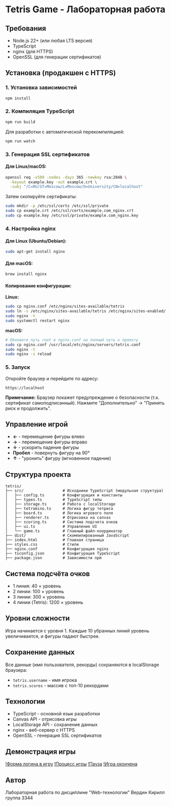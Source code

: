 # Tetris Game - Лабораторная работа

## Требования

- Node.js 22+ (или любая LTS версия)
- TypeScript
- nginx (для HTTPS)
- OpenSSL (для генерации сертификатов)

## Установка (продакшен с HTTPS)

### 1. Установка зависимостей

```bash
npm install
```

### 2. Компиляция TypeScript

```bash
npm run build
```

Для разработки с автоматической перекомпиляцией:

```bash
npm run watch
```

### 3. Генерация SSL сертификатов

#### Для Linux/macOS:

```bash
openssl req -x509 -nodes -days 365 -newkey rsa:2048 \
  -keyout example.key -out example.crt \
  -subj "/C=RU/ST=Moscow/L=Moscow/O=University/CN=localhost"
```

Затем скопируйте сертификаты:

```bash
sudo mkdir -p /etc/ssl/certs /etc/ssl/private
sudo cp example.crt /etc/ssl/certs/example.com_nginx.crt
sudo cp example.key /etc/ssl/private/example.com_nginx.key
```

### 4. Настройка nginx

#### Для Linux (Ubuntu/Debian):

```bash
sudo apt-get install nginx
```

#### Для macOS:

```bash
brew install nginx
```

#### Копирование конфигурации:

**Linux:**
```bash
sudo cp nginx.conf /etc/nginx/sites-available/tetris
sudo ln -s /etc/nginx/sites-available/tetris /etc/nginx/sites-enabled/
sudo nginx -t
sudo systemctl restart nginx
```

**macOS:**
```bash
# Обновите путь root в nginx.conf на полный путь к проекту
sudo cp nginx.conf /usr/local/etc/nginx/servers/tetris.conf
sudo nginx -t
sudo nginx -s reload
```

### 5. Запуск

Откройте браузер и перейдите по адресу:

```
https://localhost
```

**Примечание:** Браузер покажет предупреждение о безопасности (т.к. сертификат самоподписанный). Нажмите "Дополнительно" → "Принять риск и продолжить".

## Управление игрой

- **←** - перемещение фигуры влево
- **→** - перемещение фигуры вправо
- **↓** - ускорить падение фигуры
- **Пробел** - повернуть фигуру на 90°
- **↑** - "уронить" фигуру (мгновенное падение)

## Структура проекта

```
tetris/
├── src/                 # Исходники TypeScript (модульная структура)
│   ├── config.ts        # Конфигурация и константы
│   ├── types.ts         # TypeScript типы
│   ├── storage.ts       # Работа с localStorage
│   ├── tetromino.ts     # Логика фигур тетриса
│   ├── board.ts         # Логика игрового поля
│   ├── renderer.ts      # Отрисовка на canvas
│   ├── scoring.ts       # Система подсчета очков
│   ├── ui.ts            # Управление UI
│   └── game.ts          # Главный файл-координатор
├── dist/                # Скомпилированный JavaScript
├── index.html           # Главная страница
├── styles.css           # Стили
├── nginx.conf           # Конфигурация nginx
├── tsconfig.json        # Конфигурация TypeScript
├── package.json         # Зависимости npm
```

## Система подсчёта очков

- 1 линия: 40 × уровень
- 2 линии: 100 × уровень
- 3 линии: 300 × уровень
- 4 линии (Tetris): 1200 × уровень

## Уровни сложности

Игра начинается с уровня 1. Каждые 10 убранных линий уровень увеличивается, и фигуры падают быстрее.

## Сохранение данных

Все данные (имя пользователя, рекорды) сохраняются в localStorage браузера:
- `tetris.username` - имя игрока
- `tetris.scores` - массив с топ-10 рекордами

## Технологии

- TypeScript - основной язык разработки
- Canvas API - отрисовка игры
- LocalStorage API - сохранение данных
- nginx - веб-сервер с HTTPS
- OpenSSL - генерация SSL сертификатов

## Демонстрация игры

[!Форма логина в игру](https://github.com/VerdinKirill/tetris/raw/{main}/examples/loginForm.png)
[!Процесс игры](https://github.com/VerdinKirill/tetris/raw/{main}/examples/game.png)
[!Пауза](https://github.com/VerdinKirill/tetris/raw/{main}/examples/pause.png)
[!Игра окончена](https://github.com/VerdinKirill/tetris/raw/{main}/examples/gameover.png)

## Автор

Лабораторная работа по дисциплине "Web-технологии"
Вердин Кирилл группа 3344

